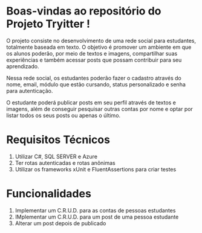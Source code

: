 # Boas-vindas ao repositório do Projeto Tryitter !

O projeto consiste no desenvolvimento de uma rede social para estudantes, totalmente baseada em texto. O objetivo é promover um ambiente em que os alunos poderão, por meio de textos e imagens, compartilhar suas experiências e também acessar posts que possam contribuir para seu aprendizado.

Nessa rede social, os estudantes poderão fazer o cadastro através do nome, email, módulo que estão cursando, status personalizado e senha para autenticação.

O estudante poderá publicar posts em seu perfil através de textos e imagens, além de conseguir pesquisar outras contas por nome e optar por listar todos os seus posts ou apenas o último.

# Requisitos Técnicos

1. Utilizar C#, SQL SERVER e Azure
2. Ter rotas autenticadas e rotas anônimas
3. Utilizar os frameworks xUnit e FluentAssertions para criar testes

# Funcionalidades

1. Implementar um C.R.U.D. para as contas de pessoas estudantes
2. IMplementar um C.R.U.D. para um post de uma pessoa estudante
3. Alterar um post depois de publicado